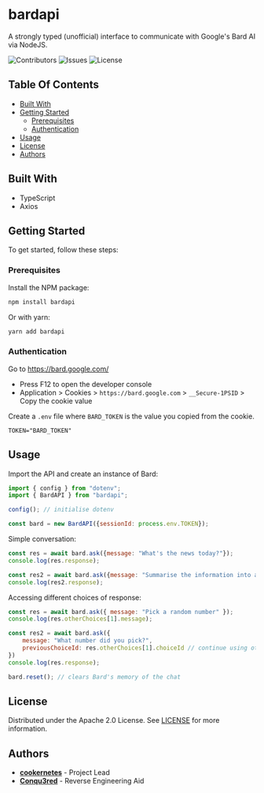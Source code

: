 # bardapi
<p>
A strongly typed (unofficial) interface to communicate with Google's Bard AI via NodeJS.
<br/>
</p>

![Contributors](https://img.shields.io/github/contributors/cookernetes/bardapi?color=dark-green) ![Issues](https://img.shields.io/github/issues/cookernetes/bardapi) ![License](https://img.shields.io/github/license/cookernetes/bardapi) 


## Table Of Contents

* [Built With](#built-with)
* [Getting Started](#getting-started)
  * [Prerequisites](#prerequisites)
  * [Authentication](#authentication)
* [Usage](#usage)
* [License](#license)
* [Authors](#authors)

## Built With

- TypeScript
- Axios

## Getting Started

To get started, follow these steps:

### Prerequisites

Install the NPM package:
```sh
npm install bardapi
```
Or with yarn:
```sh
yarn add bardapi
```

### Authentication

Go to https://bard.google.com/
- Press F12 to open the developer console
- Application > Cookies > `https://bard.google.com` > `__Secure-1PSID` > Copy the cookie value

Create a `.env` file where `BARD_TOKEN` is the value you copied from the cookie.
```env
TOKEN="BARD_TOKEN"
```

## Usage

Import the API and create an instance of Bard:

```js
import { config } from "dotenv";
import { BardAPI } from "bardapi";

config(); // initialise dotenv

const bard = new BardAPI({sessionId: process.env.TOKEN});
```

Simple conversation:

```js
const res = await bard.ask({message: "What's the news today?"});
console.log(res.response);

const res2 = await bard.ask({message: "Summarise the information into a small paragraph"});
console.log(res2.response);
```

Accessing different choices of response:

```js
const res = await bard.ask({ message: "Pick a random number" });
console.log(res.otherChoices[1].message);

const res2 = await bard.ask({
    message: "What number did you pick?",
    previousChoiceId: res.otherChoices[1].choiceId // continue using otherChoices[1]
})
console.log(res.response);

bard.reset(); // clears Bard's memory of the chat
```

## License

Distributed under the Apache 2.0 License. See [LICENSE](https://github.com/cookernetes/bardapi/blob/main/LICENSE) for more information.

## Authors

* [**cookernetes**](https://github.com/cookernetes/) - Project Lead
* [**Conqu3red**](https://github.com/conqu3red/) - Reverse Engineering Aid
